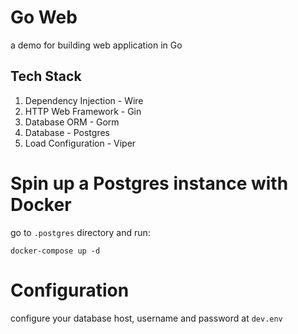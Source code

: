 # Go Web

a demo for building web application in Go

## Tech Stack

1. Dependency Injection - Wire
2. HTTP Web Framework - Gin
3. Database ORM - Gorm
4. Database - Postgres
5. Load Configuration - Viper

# Spin up a Postgres instance with Docker

go to `.postgres` directory and run:

```
docker-compose up -d
```

# Configuration

configure your database host, username and password at `dev.env`
